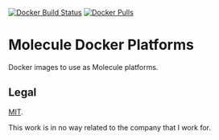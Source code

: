 [![Docker Build Status](https://img.shields.io/docker/cloud/build/colinnolan/molecule-docker-platforms)](https://hub.docker.com/repository/docker/colinnolan/molecule-docker-platforms)
[![Docker Pulls](https://img.shields.io/docker/pulls/colinnolan/molecule-docker-platforms)](https://hub.docker.com/repository/docker/colinnolan/molecule-docker-platforms)

# Molecule Docker Platforms

Docker images to use as Molecule platforms.

## Legal

[MIT](LICENSE.txt).

This work is in no way related to the company that I work for.
